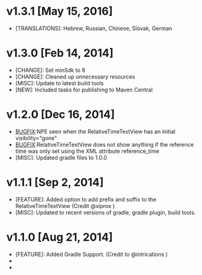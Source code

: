 v1.3.1 [May 15, 2016]
========

  - [TRANSLATIONS]: Hebrew, Russian, Chinese, Slovak, German


v1.3.0 [Feb 14, 2014]
========

  - [CHANGE]: Set minSdk to 8
  - [CHANGE]: Cleaned up unnecessary resources
  - [MISC]: Update to latest build tools
  - [NEW]: Included tasks for publishing to Maven Central


v1.2.0 [Dec 16, 2014]
========

  - [BUGFIX]:NPE seen when the RelativeTimeTextView has an initial visibility="gone"
  - [BUGFIX]:RelativeTimeTextView does not show anything if the reference time was only set using the XML attribute reference_time
  - [MISC]: Updated gradle files to 1.0.0


v1.1.1 [Sep 2, 2014]
========

  - [FEATURE]: Added option to add prefix and suffix to the RelativeTimeTextView (Credit @xiprox )
  - [MISC]: Updated to recent versions of gradle, gradle plugin, build tools.



v1.1.0 [Aug 21, 2014]
========

  - [FEATURE]: Added Gradle Support. (Credit to @intrications )
  - [BUGFIX]: #2
  - [BUGFIX]: #4

